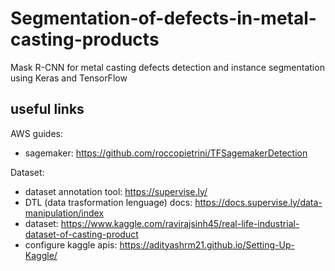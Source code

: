 # Segmentation-of-defects-in-metal-casting-products

Mask R-CNN for metal casting defects detection and instance segmentation using Keras and TensorFlow

## useful links

AWS guides:
  - sagemaker: <https://github.com/roccopietrini/TFSagemakerDetection>

Dataset:
- dataset annotation tool: <https://supervise.ly/>
- DTL (data trasformation lenguage) docs: <https://docs.supervise.ly/data-manipulation/index>
- dataset: <https://www.kaggle.com/ravirajsinh45/real-life-industrial-dataset-of-casting-product>
- configure kaggle apis: <https://adityashrm21.github.io/Setting-Up-Kaggle/>

